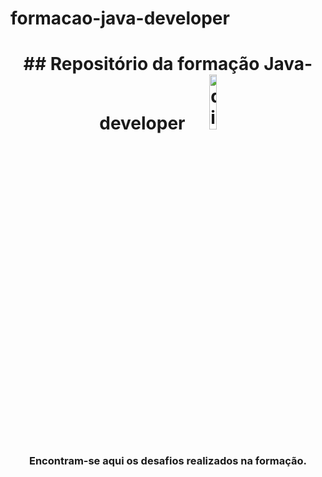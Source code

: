 # formacao-java-developer


<h1 align="center">
    ## Repositório da formação Java-developer
    <img alt="dio-spread" src="https://hermes.dio.me/tracks/da6041a9-80ef-409e-bd50-5e7be4dfadf6.png" width="15%" />
</h1>

<h3 align="center">
  Encontram-se aqui os desafios realizados na formação.
</h3>
